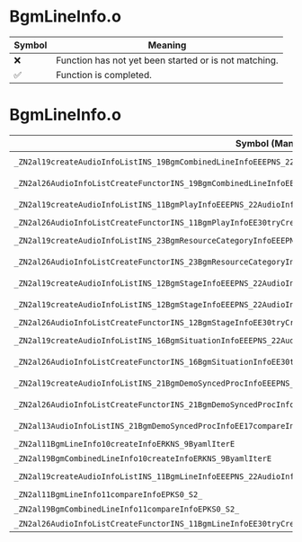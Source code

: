 # BgmLineInfo.o
| Symbol | Meaning 
| ------------- | ------------- 
| :x: | Function has not yet been started or is not matching. 
| :white_check_mark: | Function is completed. 


# BgmLineInfo.o
| Symbol (Mangled) | Symbol (Demangled) | Decompiled? |
| ------------- |  ------------- | ------------- |
| `_ZN2al19createAudioInfoListINS_19BgmCombinedLineInfoEEEPNS_22AudioInfoListWithPartsIT_EERKNS_9ByamlIterEi` | `al::AudioInfoListWithParts<al::BgmCombinedLineInfo> * al::createAudioInfoList<al::BgmCombinedLineInfo>(al::ByamlIter const&,int)` | :white_check_mark: |
| `_ZN2al26AudioInfoListCreateFunctorINS_19BgmCombinedLineInfoEE30tryCreateAudioInfoAndSetToListERKNS_9ByamlIterE` | `al::AudioInfoListCreateFunctor<al::BgmCombinedLineInfo>::tryCreateAudioInfoAndSetToList(al::ByamlIter const&)` | :white_check_mark: |
| `_ZN2al19createAudioInfoListINS_11BgmPlayInfoEEEPNS_22AudioInfoListWithPartsIT_EERKNS_9ByamlIterEi` | `al::AudioInfoListWithParts<al::BgmPlayInfo> * al::createAudioInfoList<al::BgmPlayInfo>(al::ByamlIter const&,int)` | :white_check_mark: |
| `_ZN2al26AudioInfoListCreateFunctorINS_11BgmPlayInfoEE30tryCreateAudioInfoAndSetToListERKNS_9ByamlIterE` | `al::AudioInfoListCreateFunctor<al::BgmPlayInfo>::tryCreateAudioInfoAndSetToList(al::ByamlIter const&)` | :white_check_mark: |
| `_ZN2al19createAudioInfoListINS_23BgmResourceCategoryInfoEEEPNS_22AudioInfoListWithPartsIT_EERKNS_9ByamlIterEi` | `al::AudioInfoListWithParts<al::BgmResourceCategoryInfo> * al::createAudioInfoList<al::BgmResourceCategoryInfo>(al::ByamlIter const&,int)` | :white_check_mark: |
| `_ZN2al26AudioInfoListCreateFunctorINS_23BgmResourceCategoryInfoEE30tryCreateAudioInfoAndSetToListERKNS_9ByamlIterE` | `al::AudioInfoListCreateFunctor<al::BgmResourceCategoryInfo>::tryCreateAudioInfoAndSetToList(al::ByamlIter const&)` | :white_check_mark: |
| `_ZN2al19createAudioInfoListINS_12BgmStageInfoEEEPNS_22AudioInfoListWithPartsIT_EERKNS_9ByamlIterEi` | `al::AudioInfoListWithParts<al::BgmStageInfo> * al::createAudioInfoList<al::BgmStageInfo>(al::ByamlIter const&,int)` | :white_check_mark: |
| `_ZN2al19createAudioInfoListINS_12BgmStageInfoEEEPNS_22AudioInfoListWithPartsIT_EERKNS_9ByamlIterES8_ib` | `al::AudioInfoListWithParts<al::BgmStageInfo> * al::createAudioInfoList<al::BgmStageInfo>(al::ByamlIter const&,al::ByamlIter const&,int,bool)` | :white_check_mark: |
| `_ZN2al26AudioInfoListCreateFunctorINS_12BgmStageInfoEE30tryCreateAudioInfoAndSetToListERKNS_9ByamlIterE` | `al::AudioInfoListCreateFunctor<al::BgmStageInfo>::tryCreateAudioInfoAndSetToList(al::ByamlIter const&)` | :white_check_mark: |
| `_ZN2al19createAudioInfoListINS_16BgmSituationInfoEEEPNS_22AudioInfoListWithPartsIT_EERKNS_9ByamlIterEi` | `al::AudioInfoListWithParts<al::BgmSituationInfo> * al::createAudioInfoList<al::BgmSituationInfo>(al::ByamlIter const&,int)` | :white_check_mark: |
| `_ZN2al26AudioInfoListCreateFunctorINS_16BgmSituationInfoEE30tryCreateAudioInfoAndSetToListERKNS_9ByamlIterE` | `al::AudioInfoListCreateFunctor<al::BgmSituationInfo>::tryCreateAudioInfoAndSetToList(al::ByamlIter const&)` | :white_check_mark: |
| `_ZN2al19createAudioInfoListINS_21BgmDemoSyncedProcInfoEEEPNS_22AudioInfoListWithPartsIT_EERKNS_9ByamlIterEi` | `al::AudioInfoListWithParts<al::BgmDemoSyncedProcInfo> * al::createAudioInfoList<al::BgmDemoSyncedProcInfo>(al::ByamlIter const&,int)` | :white_check_mark: |
| `_ZN2al26AudioInfoListCreateFunctorINS_21BgmDemoSyncedProcInfoEE30tryCreateAudioInfoAndSetToListERKNS_9ByamlIterE` | `al::AudioInfoListCreateFunctor<al::BgmDemoSyncedProcInfo>::tryCreateAudioInfoAndSetToList(al::ByamlIter const&)` | :white_check_mark: |
| `_ZN2al13AudioInfoListINS_21BgmDemoSyncedProcInfoEE17compareInfoAndKeyEPKS1_PKc` | `al::AudioInfoList<al::BgmDemoSyncedProcInfo>::compareInfoAndKey(al::BgmDemoSyncedProcInfo const*,char const*)` | :white_check_mark: |
| `_ZN2al11BgmLineInfo10createInfoERKNS_9ByamlIterE` | `al::BgmLineInfo::createInfo(al::ByamlIter const&)` | :white_check_mark: |
| `_ZN2al19BgmCombinedLineInfo10createInfoERKNS_9ByamlIterE` | `al::BgmCombinedLineInfo::createInfo(al::ByamlIter const&)` | :white_check_mark: |
| `_ZN2al19createAudioInfoListINS_11BgmLineInfoEEEPNS_22AudioInfoListWithPartsIT_EERKNS_9ByamlIterEi` | `al::AudioInfoListWithParts<al::BgmLineInfo> * al::createAudioInfoList<al::BgmLineInfo>(al::ByamlIter const&,int)` | :white_check_mark: |
| `_ZN2al11BgmLineInfo11compareInfoEPKS0_S2_` | `al::BgmLineInfo::compareInfo(al::BgmLineInfo const*,al::BgmLineInfo const*)` | :white_check_mark: |
| `_ZN2al19BgmCombinedLineInfo11compareInfoEPKS0_S2_` | `al::BgmCombinedLineInfo::compareInfo(al::BgmCombinedLineInfo const*,al::BgmCombinedLineInfo const*)` | :white_check_mark: |
| `_ZN2al26AudioInfoListCreateFunctorINS_11BgmLineInfoEE30tryCreateAudioInfoAndSetToListERKNS_9ByamlIterE` | `al::AudioInfoListCreateFunctor<al::BgmLineInfo>::tryCreateAudioInfoAndSetToList(al::ByamlIter const&)` | :white_check_mark: |
